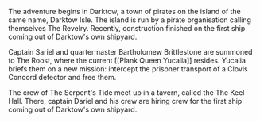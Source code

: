 The adventure begins in Darktow, a town of pirates on the island of the same name, Darktow Isle. The island is run by a pirate organisation calling themselves The Revelry. Recently, construction finished on the first ship coming out of Darktow's own shipyard.

Captain Sariel and quartermaster Bartholomew Brittlestone are summoned to The Roost, where the current [[Plank Queen Yucalia]] resides. Yucalia briefs them on a new mission: intercept the prisoner transport of a Clovis Concord defector and free them. 

The crew of The Serpent's Tide meet up in a tavern, called the The Keel Hall. There, captain Dariel and his crew are hiring crew for the first ship coming out of Darktow's own shipyard. 